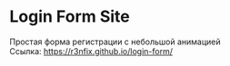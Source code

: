 # Login Form Site

Простая форма регистрации с небольшой анимацией<br>
Ссылка: https://r3nfix.github.io/login-form/

